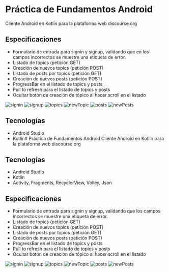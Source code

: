 # Práctica de Fundamentos Android
Cliente Android en Kotlin para la plataforma web discourse.org

## Especificaciones

- Formulario de entrada para signin y signup, validando que en los campos incorrectos se muestre una etiqueta de error.
- Listado de topics (petición GET)
- Creación de nuevos topics (petición POST)
- Listado de posts por topics (petición GET)
- Creación de nuevos posts (petición POST)
- ProgressBar en el listado de topics y posts
- Pull to refresh para el listado de topics y posts
- Ocultar botón de creación de tópico al hacer scroll en el listado

![signin](./signin.png "SignIn")
![signup](./signup.png "SignUp")
![topics](./topics.png "Listado de topics")
![newTopic](./newTopic.png "Nuevo topic")
![posts](./posts.png "Listado de post de un topic")
![newPosts](./newPost.png "Nuevo post")

## Tecnologías

- Android Studio
- Kotlin# Práctica de Fundamentos Android
Cliente Android en Kotlin para la plataforma web discourse.org

## Tecnologías

- Android Studio
- Kotlin
- Activity, Fragments, RecyclerView, Volley, Json

## Especificaciones

- Formulario de entrada para signin y signup, validando que los campos incorrectos se muestre una etiqueta de error.
- Listado de topics (petición GET)
- Creación de nuevos topics (petición POST)
- Listado de posts por topics (petición GET)
- Creación de nuevos posts (petición POST)
- ProgressBar en el listado de topics y posts
- Pull to refresh para el listado de topics y posts
- Ocultar botón de creación de tópico al hacer scroll en el listado

![signin](./signin.png "SignIn")
![signup](./signup.png "SignUp")
![topics](./topics.png "Listado de topics")
![newTopic](./newTopic.png "Nuevo topic")
![posts](./posts.png "Listado de post de un topic")
![newPosts](./newPost.png "Nuevo post")


